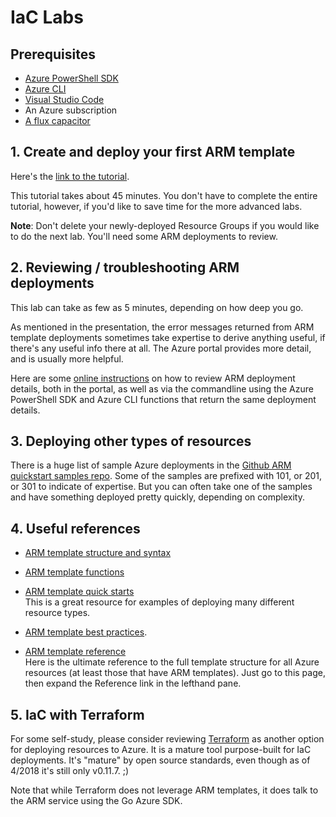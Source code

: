 # IaC Labs

## Prerequisites

- [Azure PowerShell SDK](https://docs.microsoft.com/en-us/powershell/azure/install-azurerm-ps)
- [Azure CLI](https://docs.microsoft.com/en-us/cli/azure/install-azure-cli)
- [Visual Studio Code](https://code.visualstudio.com/)
- An Azure subscription
- [A flux capacitor](https://www.oreillyauto.com/flux-capacitor)

## 1. Create and deploy your first ARM template

Here's the [link to the tutorial](https://docs.microsoft.com/en-us/azure/azure-resource-manager/resource-manager-create-first-template).

This tutorial takes about 45 minutes.  You don't have to complete the entire tutorial, however, if you'd like to save time for the more advanced labs.

__Note__: Don't delete your newly-deployed Resource Groups if you would like to do the next lab.  You'll need some ARM deployments to review.

## 2. Reviewing / troubleshooting ARM deployments

This lab can take as few as 5 minutes, depending on how deep you go.

As mentioned in the presentation, the error messages returned from ARM template deployments sometimes take expertise to derive anything useful, if there's any useful info there at all.  The Azure portal provides more detail, and is usually more helpful.

Here are some [online instructions](https://docs.microsoft.com/en-us/azure/azure-resource-manager/resource-manager-deployment-operations) on how to review ARM deployment details, both in the portal, as well as via the commandline using the Azure PowerShell SDK and Azure CLI functions that return the same deployment details.

## 3. Deploying other types of resources

There is a huge list of sample Azure deployments in the [Github ARM quickstart samples repo](https://github.com/Azure/azure-quickstart-templates).  Some of the samples are prefixed with 101, or 201, or 301 to indicate of expertise.  But you can often take one of the samples and have something deployed pretty quickly, depending on complexity.

## 4. Useful references

- [ARM template structure and syntax](https://docs.microsoft.com/en-us/azure/azure-resource-manager/resource-group-authoring-templates)

- [ARM template functions](https://docs.microsoft.com/en-us/azure/azure-resource-manager/resource-group-template-functions)

- [ARM template quick starts](https://github.com/Azure/azure-quickstart-templates)  
   This is a great resource for examples of deploying many different resource types.

- [ARM template best practices](https://github.com/Azure/azure-quickstart-templates/blob/master/1-CONTRIBUTION-GUIDE/best-practices.md).

- [ARM template reference]((https://docs.microsoft.com/en-us/azure/templates/))  
  Here is the ultimate reference to the full template structure for all Azure resources (at least those that have ARM templates).  Just go to this page, then expand the Reference link in the lefthand pane.

## 5. IaC with Terraform

For some self-study, please consider reviewing [Terraform](https://www.terraform.io/) as another option for deploying resources to Azure.  It is a mature tool purpose-built for IaC deployments.  It's "mature" by open source standards, even though as of 4/2018 it's still only v0.11.7.  ;)

Note that while Terraform does not leverage ARM templates, it does talk to the ARM service using the Go Azure SDK.